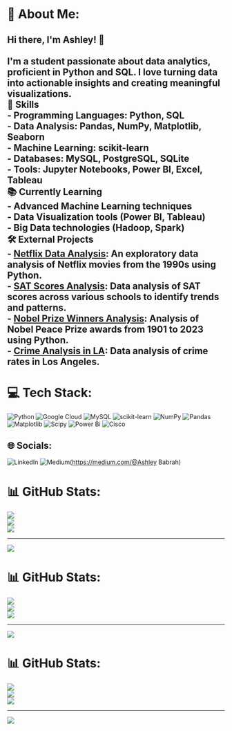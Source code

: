 # 💫 About Me:
Hi there, I'm Ashley! 👋<br><br>I'm a student passionate about data analytics, proficient in Python and SQL. I love turning data into actionable insights and creating meaningful visualizations.<br>🌟 Skills<br>- **Programming Languages**: Python, SQL<br>- **Data Analysis**: Pandas, NumPy, Matplotlib, Seaborn<br>- **Machine Learning**: scikit-learn<br>- **Databases**: MySQL, PostgreSQL, SQLite<br>- **Tools**: Jupyter Notebooks, Power BI, Excel, Tableau<br>📚 Currently Learning<br>- Advanced Machine Learning techniques<br>- Data Visualization tools (Power BI, Tableau)<br>- Big Data technologies (Hadoop, Spark)<br>🛠️ External Projects<br>- **[Netflix Data Analysis](https://www.datacamp.com/datalab/w/fbadc45f-3e0c-4de5-82dd-83f9fb791e15/edit)**: An exploratory data analysis of Netflix movies from the 1990s using Python.<br>- **[SAT Scores Analysis](https://www.datacamp.com/datalab/w/7d5f1180-c09d-4f13-9d48-531eca0718c0/edit)**: Data analysis of SAT scores across various schools to identify trends and patterns.<br>- **[Nobel Prize Winners Analysis](https://www.datacamp.com/datalab/w/6d699aeb-83aa-40b2-a3f0-5752e6699e9e/edit)**: Analysis of Nobel Peace Prize awards from 1901 to 2023 using Python.<br>- **[Crime Analysis in LA](https://www.datacamp.com/datalab/w/a25e9479-583f-460b-a118-83d4bc5e0ded/edit)**: Data analysis of crime rates in Los Angeles.<br>
---


# 💻 Tech Stack:
![Python](https://img.shields.io/badge/python-3670A0?style=for-the-badge&logo=python&logoColor=ffdd54) ![Google Cloud](https://img.shields.io/badge/GoogleCloud-%234285F4.svg?style=for-the-badge&logo=google-cloud&logoColor=white) ![MySQL](https://img.shields.io/badge/mysql-4479A1.svg?style=for-the-badge&logo=mysql&logoColor=white) ![scikit-learn](https://img.shields.io/badge/scikit--learn-%23F7931E.svg?style=for-the-badge&logo=scikit-learn&logoColor=white) ![NumPy](https://img.shields.io/badge/numpy-%23013243.svg?style=for-the-badge&logo=numpy&logoColor=white) ![Pandas](https://img.shields.io/badge/pandas-%23150458.svg?style=for-the-badge&logo=pandas&logoColor=white) ![Matplotlib](https://img.shields.io/badge/Matplotlib-%23ffffff.svg?style=for-the-badge&logo=Matplotlib&logoColor=black) ![Scipy](https://img.shields.io/badge/SciPy-%230C55A5.svg?style=for-the-badge&logo=scipy&logoColor=%white) ![Power Bi](https://img.shields.io/badge/power_bi-F2C811?style=for-the-badge&logo=powerbi&logoColor=black) ![Cisco](https://img.shields.io/badge/cisco-%23049fd9.svg?style=for-the-badge&logo=cisco&logoColor=black)



## 🌐 Socials:
![LinkedIn](https://img.shields.io/badge/LinkedIn-%230077B5.svg?logo=linkedin&logoColor=white) ![Medium](https://img.shields.io/badge/Medium-12100E?logo=medium&logoColor=white)(https://medium.com/@Ashley Babrah) 


# 📊 GitHub Stats:
![](https://github-readme-stats.vercel.app/api?username=ashintech&theme=dark&hide_border=false&include_all_commits=false&count_private=false)<br/>
![](https://github-readme-streak-stats.herokuapp.com/?user=ashintech&theme=dark&hide_border=false)<br/>
![](https://github-readme-stats.vercel.app/api/top-langs/?username=ashintech&theme=dark&hide_border=false&include_all_commits=false&count_private=false&layout=compact)

---
[![](https://visitcount.itsvg.in/api?id=ashintech&icon=0&color=0)](https://visitcount.itsvg.in)

<!-- Proudly created with GPRM ( https://gprm.itsvg.in ) -->


# 📊 GitHub Stats:
![](https://github-readme-stats.vercel.app/api?username=ashintech&theme=dark&hide_border=false&include_all_commits=false&count_private=false)<br/>
![](https://github-readme-streak-stats.herokuapp.com/?user=ashintech&theme=dark&hide_border=false)<br/>
![](https://github-readme-stats.vercel.app/api/top-langs/?username=ashintech&theme=dark&hide_border=false&include_all_commits=false&count_private=false&layout=compact)

---
[![](https://visitcount.itsvg.in/api?id=ashintech&icon=0&color=0)](https://visitcount.itsvg.in)

<!-- Proudly created with GPRM ( https://gprm.itsvg.in ) -->

# 📊 GitHub Stats:
![](https://github-readme-stats.vercel.app/api?username=ashintech&theme=dark&hide_border=false&include_all_commits=false&count_private=false)<br/>
![](https://github-readme-streak-stats.herokuapp.com/?user=ashintech&theme=dark&hide_border=false)<br/>
![](https://github-readme-stats.vercel.app/api/top-langs/?username=ashintech&theme=dark&hide_border=false&include_all_commits=false&count_private=false&layout=compact)

---
[![](https://visitcount.itsvg.in/api?id=ashintech&icon=0&color=0)](https://visitcount.itsvg.in)

<!-- Proudly created with GPRM ( https://gprm.itsvg.in ) -->


<!-- Proudly created with GPRM ( https://gprm.itsvg.in ) -->
